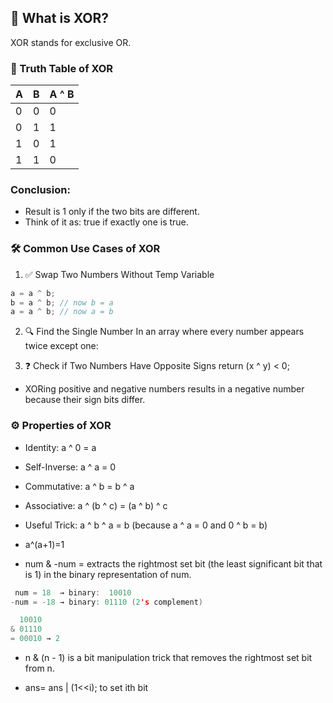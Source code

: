 ## 🧠 What is XOR?
XOR stands for exclusive OR.

### 🔢 Truth Table of XOR

| A | B | A ^ B |
| - | - | ----- |
| 0 | 0 | 0     |
| 0 | 1 | 1     |
| 1 | 0 | 1     |
| 1 | 1 | 0     |


### Conclusion:
- Result is 1 only if the two bits are different.
- Think of it as: true if exactly one is true.

### 🛠️ Common Use Cases of XOR
1. ✅ Swap Two Numbers Without Temp Variable
```c
a = a ^ b;
b = a ^ b; // now b = a
a = a ^ b; // now a = b
```

2. 🔍 Find the Single Number
In an array where every number appears twice except one:

3. ❓ Check if Two Numbers Have Opposite Signs
  return (x ^ y) < 0;
- XORing positive and negative numbers results in a negative number because their sign bits differ.

### ⚙️ Properties of XOR

- Identity: a ^ 0 = a

- Self-Inverse: a ^ a = 0

- Commutative: a ^ b = b ^ a

- Associative: a ^ (b ^ c) = (a ^ b) ^ c

- Useful Trick: a ^ b ^ a = b (because a ^ a = 0 and 0 ^ b = b)

- a^(a+1)=1

- num & -num = 
extracts the rightmost set bit (the least significant bit that is 1) in the binary representation of num.
```c
 num = 18  → binary:  10010
-num = -18 → binary: 01110 (2's complement)

  10010
& 01110
= 00010 → 2
```

- n & (n - 1) is a bit manipulation trick that removes the rightmost set bit from n.


- ans= ans | (1<<i); 
to set ith bit 